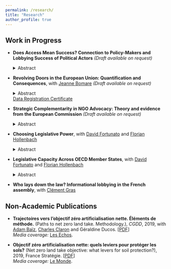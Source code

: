 ```yaml
---
permalink: /research/
title: "Research"
author_profile: true
---
```


## Work in Progress

* **Does Access Mean Success? Connection to Policy-Makers and Lobbying Success of Political Actors** _(Draft available on request)_ <br/>
  <details>
    <summary>Abstract</summary>
    This article studies the effect of access to policymakers on lobbying influence, in the context of European Union regulations. I compile novel textual data from a public consultation platform and identify policy changes between the draft and adopted versions of 900 regulations. I measure lobbying success of comments using two complementary approaches: a plagiarism-detection algorithm and a large language model. I measure access to policymakers using the list of direct meetings held between Commission members and organizations. I find that comments submitted by organizations with access are significantly more likely to lead to regulatory changes than similar comments on the same regulation from organizations without access. The effect is driven by comments from organizations with more meetings or with access to top-level officials. I exploit the timing of meetings and the turnover of policymakers across mandates to distinguish between four potential channels: information transmission, insider knowledge acquired, political connections built, and signal for higher intrinsic quality. I find that connections play a crucial role for access to translate into increased influence. Lastly, using within-organization variation in active connections before and after the mandate change, I show that retaining connections enhances an organization's influence.
  </details>

* **Revolving Doors in the European Union: Quantification and Consequences**, with <a href="https://sites.google.com/view/jeanne-bomare/about" target="_blank">Jeanne Bomare</a> _(Draft available on request)_
  <details>
    <summary>Abstract</summary>
    This paper studies the impact of employee mobility between the European Union (EU) public sector and non-EU organizations on access to EU policymakers and EU funding. We use data from the professional network LinkedIn to identify moves across all EU hierarchy levels, both in the direction of entering and exiting the EU public sector. We identify more than 50,000 moves between 74 EU institutions and bodies and the private sector, over the 2014-2023 period. Using a dynamic difference-in-differences estimator accounting for multiple treatments, we find that hiring EU staff increases the probability of obtaining EU procurement contracts or EU grants. Moves in the opposite direction have no effect on access to EU funding, suggesting that benefits of the hire come from acquiring insider knowledge. Additionally, moves from and to the EU Commission staff significantly boosts engagement with the Commission, but these effects are short-lived. The symmetry and timing of these results suggest that they are driven by the network gained through these moves.
  </details>
  <a href="/assets/download/2-24243_Certificat.pdf" target="_blank">Data Registration Certificate</a>

* **Strategic Complementarity in NGO Advocacy: Theory and evidence from the European Commission** _(Draft available on request)_
  <details>
    <summary>Abstract</summary>
    This article analyzes the advocacy strategies of environmental non-governmental organizations (ENGOs). I develop a model in which ENGOs can engage in costly advocacy activities to foster pro-environmental policy changes on different dimensions. The model gives insights on their optimal advocacy strategies, and their reaction functions to lobbying from other actors. Combining data on meetings with European Commission members and textual analysis to measure lobbying efforts on different topics, I find support for strategic complementarity of ENGOs efforts. ENGOs also seem to drive the lobbying agenda of the business sector on environmental topics.
  </details>

* **Choosing Legislative Power**, with <a href="http://www.davidfortunato.com" target = "_blank">David Fortunato</a> and <a href="https://fhollenbach.org" target = "_blank">Florian Hollenbach</a>
  <details>
    <summary>Abstract</summary>
    In democracies, elected representatives in legislatures compete with unelected bureaucrats for influence over policy outcomes. A determining factor in this competition is the legislature's procedural organization and endowment of tangible resources for legislative work, both of which shape its overall capacity for policy design and oversight. Importantly, nearly every democratic legislature is empowered to choose its organizational rules and resource endowment, creating a fascinating strategic choice at the heart of each democratic system: how much capacity will the legislature grant itself? We present a theoretical model of this choice in light of the legislative majority's present and expected orientation toward the bureaucracy, its preferential dissimilarity from the opposition, and its expectations for deselection. The model is parsimonious but rich, allowing us to better understand the historical development of legislatures as well as more recent institutional changes.
  </details>

* **Legislative Capacity Across OECD Member States**, with <a href="http://www.davidfortunato.com" target = "_blank">David Fortunato</a> and <a href="https://fhollenbach.org" target = "_blank">Florian Hollenbach</a>
  <details>
    <summary>Abstract</summary>
    Legislatures vary in their capacity for detailed design and scrutiny of draft bills and oversight of the bureaucracy as a function of their formal powers and their endowment of tangible resources for legislative work. These resource endowments, such as member salaries, budgets for legislative staff, and session days, have been shown to be powerful predictors of interbranch interactions and legislative outcomes, but applied research is almost entirely limited to the study of (subnational) state governments in the US. We present new data on these resources for the national legislatures of OECD member states for the last several decades, documenting remarkable variability across units, as well as within-units over time. This variation in resource endowments presents substantial opportunity for new research in comparative political economy.
  </details>
  
* **Who lays down the law? Informational lobbying in the French assembly**, with <a href="https://grasclement.github.io" target="_blank">Clément Gras</a>

## Non-Academic Publications

* **Trajectoires vers l’objectif zéro artificialisation nette. Éléments de méthode.** (Paths to net zero land take. Methodology.), _CGDD_, 2019, with <a href="https://cepr.org/about/people/adam-baiz" target="_blank">Adam Baïz</a>, <a href="https://www.researchgate.net/profile/Charles-Claron-2" target="_blank">Charles Claron</a> and Géraldine Ducos. \[<a href="https://drive.google.com/file/d/14M3AHTfMYCSh7YZ_6N1MzLCJ58aeVsdG/view?usp=sharing" target="_blank">PDF</a>\]<br/>_Media coverage:_ <a href="https://www.lesechos.fr/industrie-services/energie-environnement/biodiversite-comment-la-france-pourrait-cesser-dartificialiser-ses-terres-en-2050-1159049" target="_blank">Les Echos</a>.

* **Objectif zéro artificialisation nette: quels leviers pour protéger les sols?** (Net zero land take objective: what levers for soil protection?), 2019, France Stratégie. \[<a href="https://www.strategie.gouv.fr/publications/objectif-zero-artificialisation-nette-leviers-proteger-sols" target="_blank">PDF</a>\]<br/>_Media coverage:_ <a href="https://www.lemonde.fr/planete/article/2019/08/02/la-france-face-aux-risques-de-la-betonisation-galopante_5495906_3244.html" target="_blank">Le Monde</a>.
